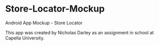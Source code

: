 Store-Locator-Mockup
====================

Android App Mockup - Store Locator 

This app was created by Nicholas Darley as an assignment in school at Capella University.

